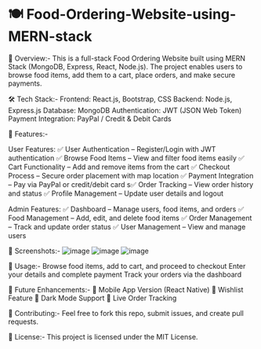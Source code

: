 # 🍽️ Food-Ordering-Website-using-MERN-stack

🚀 Overview:-
This is a full-stack Food Ordering Website built using MERN Stack (MongoDB, Express, React, Node.js). The project enables users to browse food items, add them to a cart, place orders, and make secure payments.

🛠️ Tech Stack:-
Frontend: React.js, Bootstrap, CSS
Backend: Node.js, Express.js
Database: MongoDB
Authentication: JWT (JSON Web Token)
Payment Integration: PayPal / Credit & Debit Cards

🎯 Features:-

User Features:
✅ User Authentication – Register/Login with JWT authentication
✅ Browse Food Items – View and filter food items easily
✅ Cart Functionality – Add and remove items from the cart
✅ Checkout Process – Secure order placement with map location
✅ Payment Integration – Pay via PayPal or credit/debit card
s✅ Order Tracking – View order history and status
✅ Profile Management – Update user details and logout

Admin Features:
✅ Dashboard – Manage users, food items, and orders
✅ Food Management – Add, edit, and delete food items
✅ Order Management – Track and update order status
✅ User Management – View and manage users

📸 Screenshots:-
![image](https://github.com/user-attachments/assets/c17de969-cb19-4f1e-bd06-c8567d22f2ce)
![image](https://github.com/user-attachments/assets/159d9172-d743-4653-b4e6-f753add804b9)
![image](https://github.com/user-attachments/assets/03e919fb-4a41-4df9-b0ba-655e169cc242)

📌 Usage:-
Browse food items, add to cart, and proceed to checkout
Enter your details and complete payment
Track your orders via the dashboard

🎯 Future Enhancements:-
📱 Mobile App Version (React Native)
🛒 Wishlist Feature
🎨 Dark Mode Support
🚀 Live Order Tracking

🤝 Contributing:-
Feel free to fork this repo, submit issues, and create pull requests.

📝 License:-
This project is licensed under the MIT License.
